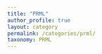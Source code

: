 ```yaml
---
title: "PRML"
author_profile: true
layout: category
permalink: /categories/prml/
taxonomy: PRML
---
```

